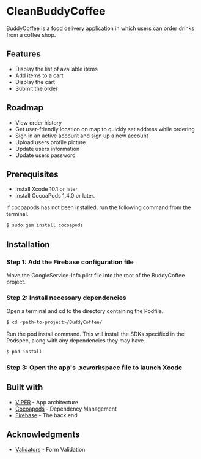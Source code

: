 # CleanBuddyCoffee
BuddyCoffee is a food delivery application in which users can order drinks from a coffee shop.
## Features
* Display the list of available items
* Add items to a cart
* Display the cart
* Submit the order
## Roadmap
* View order history
* Get user-friendly location on map to quickly set address while ordering
* Sign in an active account and sign up a new account
* Upload users profile picture
* Update users information
* Update users password
## Prerequisites
* Install Xcode 10.1 or later.
* Install CocoaPods 1.4.0 or later.

If cocoapods has not been installed, run the following command from the terminal.
```bash
$ sudo gem install cocoapods
```
## Installation
### Step 1: Add the Firebase configuration file
  Move the GoogleService-Info.plist file into the root of the BuddyCoffee project.
### Step 2: Install necessary dependencies

Open a terminal and cd to the directory containing the Podfile.
```bash
$ cd <path-to-project>/BuddyCoffee/
```

Run the pod install command. This will install the SDKs specified in the Podspec, along with any dependencies they may have.
```bash
$ pod install
```

### Step 3: Open the app's .xcworkspace file to launch Xcode
## Built with
* [VIPER](https://www.objc.io/issues/13-architecture/viper/) - App architecture
* [Cocoapods](https://cocoapods.org/) - Dependency Management
* [Firebase](https://firebase.google.com/) - The back end
## Acknowledgments
* [Validators](https://github.com/Arrlindii/AAValidators) - Form Validation
